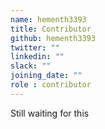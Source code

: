 ```yaml
---
name: hementh3393
title: Contributor
github: hementh3393
twitter: ""
linkedin: ""
slack: ""
joining_date: ""
role : contributor
---
```


Still waiting for this
